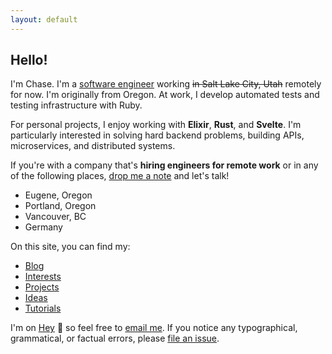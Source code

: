 ```yaml
---
layout: default
---
```


## Hello!

I'm Chase. I'm a [software engineer](https://github.com/clmay) working ~~in Salt
Lake City, Utah~~ remotely for now. I'm originally from Oregon. At work, I
develop automated tests and testing infrastructure with Ruby.

For personal projects, I enjoy working with **Elixir**, **Rust**, and
**Svelte**. I'm particularly interested in solving hard backend problems,
building APIs, microservices, and distributed systems.

If you're with a company that's **hiring engineers for remote work** or in any
of the following places, [drop me a note](mailto:clmay@hey.com) and let's talk!

- Eugene, Oregon
- Portland, Oregon
- Vancouver, BC
- Germany

On this site, you can find my:

- [Blog](blog/index.md)
- [Interests](interests/index.md)
- [Projects](projects/index.md)
- [Ideas](ideas/index.md)
- [Tutorials](tutorials/index.md)

I'm on [Hey](https://hey.com) 👋 so feel free to
[email me](mailto:clmay@hey.com). If you notice any typographical, grammatical,
or factual errors, please [file an issue](https://github.com/clmay/issues/new).
